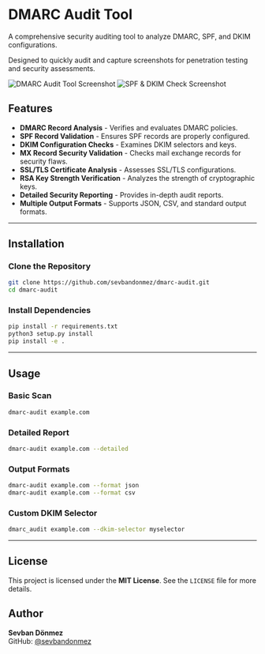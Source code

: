 # DMARC Audit Tool

A comprehensive security auditing tool to analyze DMARC, SPF, and DKIM configurations.

Designed to quickly audit and capture screenshots for penetration testing and security assessments.

![DMARC Audit Tool Screenshot](https://github.com/user-attachments/assets/6e8e64f7-18d0-443d-b7cb-a1e69b2b82a4)
![SPF & DKIM Check Screenshot](https://github.com/user-attachments/assets/2efaa269-c11c-487d-9144-653bc364d910)

## Features

- **DMARC Record Analysis** - Verifies and evaluates DMARC policies.
- **SPF Record Validation** - Ensures SPF records are properly configured.
- **DKIM Configuration Checks** - Examines DKIM selectors and keys.
- **MX Record Security Validation** - Checks mail exchange records for security flaws.
- **SSL/TLS Certificate Analysis** - Assesses SSL/TLS configurations.
- **RSA Key Strength Verification** - Analyzes the strength of cryptographic keys.
- **Detailed Security Reporting** - Provides in-depth audit reports.
- **Multiple Output Formats** - Supports JSON, CSV, and standard output formats.

---

## Installation

### Clone the Repository
```bash
git clone https://github.com/sevbandonmez/dmarc-audit.git
cd dmarc-audit
```

### Install Dependencies
```bash
pip install -r requirements.txt
python3 setup.py install
pip install -e .
```

---

## Usage

### Basic Scan
```bash
dmarc-audit example.com
```

### Detailed Report
```bash
dmarc-audit example.com --detailed
```

### Output Formats
```bash
dmarc-audit example.com --format json
dmarc-audit example.com --format csv
```

### Custom DKIM Selector
```bash
dmarc_audit example.com --dkim-selector myselector
```

---

## License

This project is licensed under the **MIT License**. See the `LICENSE` file for more details.

## Author

**Sevban Dönmez**  
GitHub: [@sevbandonmez](https://github.com/sevbandonmez)

